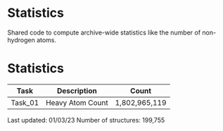 # Statistics
Shared code to compute archive-wide statistics like the number of non-hydrogen atoms.

# Statistics
| Task | Description | Count |
| --- | --- | --- |
| Task_01 | Heavy Atom Count | 1,802,965,119 | 

Last updated: 01/03/23
Number of structures: 199,755